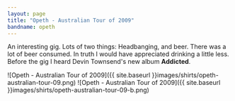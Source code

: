 ```yaml
---
layout: page
title: "Opeth - Australian Tour of 2009"
bandname: opeth
---
```


An interesting gig. Lots of two things: Headbanging, and beer. There was a lot of beer consumed. 
In truth I would have appreciated drinking a little less. Before the gig I heard Devin Townsend's new album **Addicted**.

![Opeth - Australian Tour of 2009]({{ site.baseurl }}images/shirts/opeth-australian-tour-09.png)
![Opeth - Australian Tour of 2009]({{ site.baseurl }}images/shirts/opeth-australian-tour-09-b.png)

